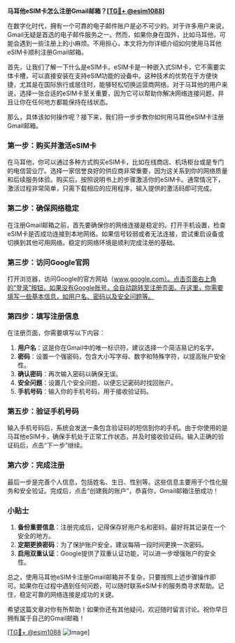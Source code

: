 **马耳他eSIM卡怎么注册Gmail邮箱？[[TG💪+ @esim1088](https://t.me/s/esim1088)]**

在数字化时代，拥有一个可靠的电子邮件账户是必不可少的。对于许多用户来说，Gmail无疑是首选的电子邮件服务之一。然而，如果你身在国外，比如马耳他，可能会遇到一些注册上的小麻烦。不用担心，本文将为你详细介绍如何使用马耳他eSIM卡顺利注册Gmail邮箱。

首先，让我们了解一下什么是eSIM卡。eSIM卡是一种嵌入式SIM卡，它不需要实体卡槽，可以直接安装在支持eSIM功能的设备中。这种技术的优势在于方便快捷，尤其是在国际旅行或居住时，能够轻松切换运营商网络。对于马耳他的用户来说，选择一张合适的eSIM卡至关重要，因为它可以帮助你解决网络连接问题，并且让你在任何地方都能保持在线状态。

那么，具体该如何操作呢？接下来，我们将一步步教你如何用马耳他eSIM卡注册Gmail邮箱。

### 第一步：购买并激活eSIM卡

在马耳他，你可以通过多种方式购买eSIM卡，比如在线商店、机场柜台或是专门的电信营业厅。选择一家信誉良好的供应商非常重要，因为这关系到你的网络质量和后续服务体验。购买后，按照说明书上的步骤激活你的eSIM卡。通常情况下，激活过程非常简单，只需下载相应的应用程序，输入提供的激活码即可完成。

### 第二步：确保网络稳定

在注册Gmail邮箱之前，首先要确保你的网络连接是稳定的。打开手机设置，检查eSIM卡是否成功连接到本地网络。如果信号较弱或者无法连接，尝试重启设备或切换到其他可用网络。稳定的网络环境是顺利完成注册的基础。

### 第三步：访问Google官网

打开浏览器，访问Google的官方网站（www.google.com）。点击页面右上角的“登录”按钮，如果没有Google账号，会自动跳转至注册页面。在这里，你需要填写一些基本信息，如用户名、密码以及安全问题等。

### 第四步：填写注册信息

在注册页面，你需要填写以下内容：

1. **用户名**：这是你在Gmail中的唯一标识符，建议选择一个简洁易记的名字。
2. **密码**：设置一个强密码，包含大小写字母、数字和特殊字符，以提高账户安全性。
3. **确认密码**：再次输入密码以确保无误。
4. **安全问题**：设置几个安全问题，以便忘记密码时找回账户。
5. **手机号码**：输入你的手机号码，用于接收验证码。

### 第五步：验证手机号码

输入手机号码后，系统会发送一条包含验证码的短信到你的手机。由于你使用的是马耳他eSIM卡，确保手机处于正常工作状态，并及时接收验证码。输入正确的验证码后，点击“下一步”继续。

### 第六步：完成注册

最后一步是完善个人信息，包括姓名、生日、性别等。这些信息主要用于个性化服务和安全验证。完成后，点击“创建我的账户”，恭喜你，Gmail邮箱注册成功！

### 小贴士

1. **备份重要信息**：注册完成后，记得保存好用户名和密码，最好将其记录在一个安全的地方。
2. **定期更换密码**：为了保护账户安全，建议每隔一段时间更换一次密码。
3. **启用双重认证**：Google提供了双重认证功能，可以进一步增强账户的安全性。

总之，使用马耳他eSIM卡注册Gmail邮箱并不复杂，只要按照上述步骤操作即可。如果你在过程中遇到任何问题，可以随时联系eSIM卡的服务商寻求帮助。记住，稳定可靠的网络连接是成功的关键。

希望这篇文章对你有所帮助！如果你还有其他疑问，欢迎随时留言讨论。祝你早日拥有属于自己的Gmail邮箱！

[[TG💪+ @esim1088](https://t.me/s/esim1088) ![Image](https://i.postimg.cc/4NQfJmqS/Snipaste-2025-05-13-00-14-12.png)]